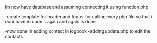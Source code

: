 Im now have database and assuming connecting it using function.php

-create template for header and footer for calling every php file so that i dont have to code it again and again is done 

-now done in adding contact in logbook
-adding update.php to edit the contacts
